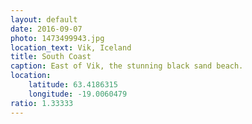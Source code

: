 ```yaml
---
layout: default
date: 2016-09-07
photo: 1473499943.jpg
location_text: Vik, Iceland
title: South Coast
caption: East of Vik, the stunning black sand beach.
location:
    latitude: 63.4186315
    longitude: -19.0060479
ratio: 1.33333
---
```

